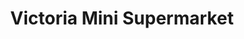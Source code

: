 ---
title: "Victoria Mini Supermarket"
url: /hamilton/victoria-mini-supermarket/
shop: convenience
---